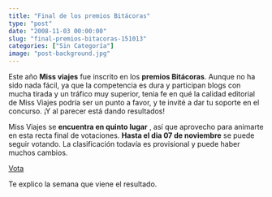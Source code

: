 ```yaml
---
title: "Final de los premios Bitácoras"
type: "post"
date: "2008-11-03 00:00:00"
slug: "final-premios-bitacoras-151013"
categories: ["Sin Categoría"]
image: "post-background.jpg"
---
```


Este año **Miss viajes** fue inscrito en los **premios Bitácoras**. Aunque no ha sido nada fácil, ya que la competencia es dura y participan blogs con mucha tirada y un tráfico muy superior, tenia fe en qué la calidad editorial de Miss Viajes podría ser un punto a favor, y te invité a dar tu soporte en el concurso. ¡Y al parecer está dando resultados!

Miss Viajes se **encuentra en quinto lugar** , así que aprovecho para animarte en esta recta final de votaciones. **Hasta el dia 07 de noviembre** se puede seguir votando. La clasificación todavía es provisional y puede haber muchos cambios.

[Vota](http://bitacoras.com/premios08/votar/www.missviajes.com)

Te explico la semana que viene el resultado.